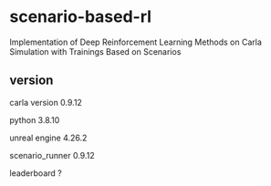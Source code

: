 # scenario-based-rl
Implementation of Deep Reinforcement Learning Methods on Carla Simulation with Trainings Based on Scenarios

## version
carla version 0.9.12

python 3.8.10

unreal engine 4.26.2

scenario_runner 0.9.12

leaderboard ?